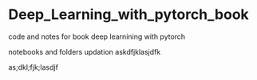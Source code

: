 # Deep_Learning_with_pytorch_book
code and notes for book deep learnining with pytorch 

notebooks and folders updation 
askdfjklasjdfk

as;dkl;fjk;lasdjf
